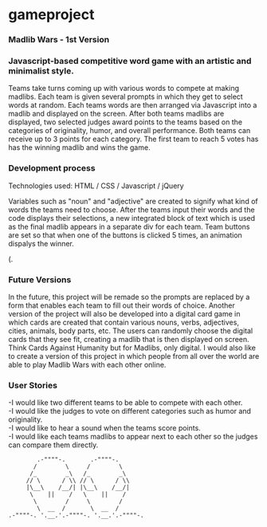 # gameproject


### Madlib Wars - 1st Version ###

### Javascript-based competitive word game with an artistic and minimalist style.

Teams take turns coming up with various words to compete at making madlibs. Each team is given several prompts in which they get to select words at random. Each teams words are then arranged via Javascript into a madlib and displayed on the screen. After both teams madlibs are displayed, two selected judges award points to the teams based on the categories of originality, humor, and overall performance. Both teams can receive up to 3 points for each category. The first team to reach 5 votes has has the winning madlib and wins the game.

### Development process

Technologies used: HTML / CSS / Javascript / jQuery

Variables such as "noun" and "adjective" are created to signify what kind of words the teams need to choose. After the teams input their words and the code displays their selections, a new integrated block of text which is used as the final madlib appears in a separate div for each team. Team buttons are set so that when one of the buttons is clicked 5 times, an animation dispalys the winner.

(.

### Future Versions

In the future, this project will be remade so the prompts are replaced by a form that enables each team to fill out their words of choice.   Another version of the project will also be developed into a digital card game in which cards are created that contain various nouns, verbs, adjectives, cities, animals, body parts, etc. The users can randomly choose the digital cards that they see fit, creating a madlib that is then displayed on screen. Think Cards Against Humanity but for Madlibs, only digital. I would also like to create a version of this project in which people from all over the world are able to play Madlib Wars with each other online.

### User Stories

-I would like two different teams to be able to compete with each other.<br>
-I would like the judges to vote on different categories such as humor and originality.<br>
-I would like to hear a sound when the teams score points.<br>
-I would like each teams madlibs to appear next to each other so the judges can compare them directly.

            .-""""-.       .-""""-.
           /        \     /        \
          /_        _\   /_        _\
         // \      / \\ // \      / \\
         |\__\    /__/| |\__\    /__/|
          \    ||    /   \    ||    /
           \        /     \        /
            \  __  /       \  __  /
    .-""""-. '.__.'.-""""-. '.__.'.-""""-.
 
